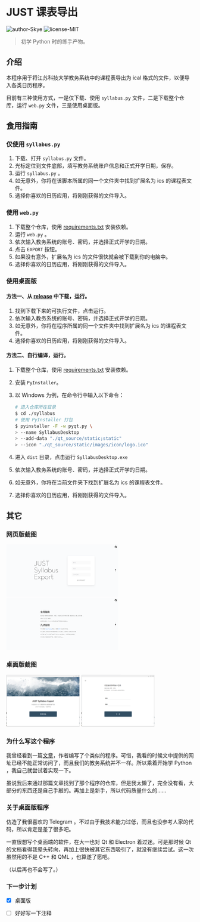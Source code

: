 # JUST 课表导出

![author-Skye](https://img.shields.io/badge/author-Skye-8F77B5.svg)
![license-MIT](https://img.shields.io/github/license/JUST-NC/syllabus)

> 初学 Python 时的练手产物。

## 介绍
本程序用于将江苏科技大学教务系统中的课程表导出为 ical 格式的文件，以便导入各类日历程序。

目前有三种使用方式，一是仅下载、使用 `syllabus.py` 文件，二是下载整个仓库，运行 `web.py` 文件，三是使用桌面版。

## 食用指南

### 仅使用 `syllabus.py`

1. 下载、打开 `syllabus.py` 文件。
2. 光标定位到文件底部，填写教务系统账户信息和正式开学日期，保存。
3. 运行 `syllabus.py` 。
4. 如无意外，你将在该脚本所属的同一个文件夹中找到扩展名为 ics  的课程表文件。
5. 选择你喜欢的日历应用，将刚刚获得的文件导入。

### 使用 `web.py`

1. 下载整个仓库，使用 [requirements.txt](https://github.com/SkyeYoung/syllabus/blob/master/requirements.txt) 安装依赖。
2. 运行 `web.py` 。
3. 依次输入教务系统的账号、密码，并选择正式开学的日期。
4. 点击 `EXPORT` 按钮。
5. 如果没有意外，扩展名为 ics 的文件很快就会被下载到你的电脑中。
6. 选择你喜欢的日历应用，将刚刚获得的文件导入。

### 使用桌面版

#### 方法一、从 [release](https://github.com/SkyeYoung/syllabus/releases) 中下载，运行。

1. 找到下载下来的可执行文件，点击运行。
2. 依次输入教务系统的账号、密码，并选择正式开学的日期。
3. 如无意外，你将在程序所属的同一个文件夹中找到扩展名为 ics  的课程表文件。
4. 选择你喜欢的日历应用，将刚刚获得的文件导入。

#### 方法二、自行编译，运行。

1. 下载整个仓库，使用 [requirements.txt](https://github.com/SkyeYoung/syllabus/blob/master/requirements.txt) 安装依赖。

2. 安装 `PyInstaller`。

3. 以 Windows 为例，在命令行中输入以下命令：

   ```bash
   # 进入仓库所在目录
   $ cd ./syllabus
   # 使用 PyInstaller 打包
   $ pyinstaller -F -w pyqt.py \
   > --name SyllabusDesktop 
   > --add-data "./qt_source/static;static" 
   > --icon "./qt_source/static/images/icon/logo.ico"
   ```

   

4. 进入 `dist` 目录，点击运行 `SyllabusDesktop.exe`

5. 依次输入教务系统的账号、密码，并选择正式开学的日期。

6. 如无意外，你将在当前文件夹下找到扩展名为 ics  的课程表文件。

7. 选择你喜欢的日历应用，将刚刚获得的文件导入。

## 其它

### 网页版截图


<img src="/images/web_screenshot_1.png" alt="说明" height="140">

<img src="/images/web_screenshot_2.png" alt="说明" height="140">

### 桌面版截图

<img src="/images/desktop_screenshot_1.png" alt="首页" height="140">

<img src="/images/desktop_screenshot_2.png" alt="首页" height="140">

### 为什么写这个程序

我曾经看到一篇[文章](https://hfo4.github.io/2017/12/22/e5-b0-86-e8-af-be-e8-a1-a8-e5-af-bc-e5-85-a5-e6-97-a5-e5-8e-86-ef-bc-8c-e8-ae-a9-e6-97-a5-e5-8e-86-e5-86-8d-e6-ac-a1-e4-bc-9f-e5-a4-a7/)，作者编写了个类似的程序。可惜，我看的时候文中提供的网址已经不能正常访问了，而且我们的教务系统并不一样。所以乘着开始学 Python ，我自己就尝试着实现一下。

虽说我后来通过那篇文章找到了那个程序的仓库，但是我太懒了，完全没有看，大部分的东西还是自己手敲的。再加上是新手，所以代码质量什么的……

### 关于桌面版程序

仿造了我很喜欢的 Telegram 。不过由于我技术能力过低，而且也没参考人家的代码，所以肯定是差了很多吧。

一直很想写个桌面端的软件，在大一也对 Qt 和 Electron 着过迷。可是那时候 Qt 的文档看得我晕头转向，再加上很快被其它东西吸引了，就没有继续尝试。这一次虽然用的不是 C++ 和 QML ，也算遂了愿吧。

（以后再也不会写了。）

### 下一步计划

- [x] 桌面版
- [ ] 好好写一下注释


